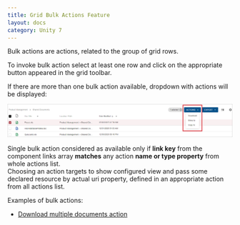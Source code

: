 ```yaml
---
title: Grid Bulk Actions Feature
layout: docs
category: Unity 7
---
```

Bulk actions are actions, related to the group of grid rows.

To invoke bulk action select at least one row and click on the appropriate button appeared in the grid toolbar.

If there are more than one bulk action available, dropdown with actions will be displayed:

![react_bulk-action-dropdown](bulk-actions/images/gridbulkaction_2.png) 

Single bulk action considered as available only if **link key** from the component links array **matches** any action **name or type property** from whole actions list.  
Choosing an action targets to show configured view and pass some declared resource by actual uri property, defined in an appropriate action from all actions list.

Examples of bulk actions:

- [Download multiple documents action](../../features/document-management/multiple-document-download.md)
